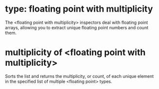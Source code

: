 # type: floating point with multiplicity

The &lt;floating point with multiplicity&gt; inspectors deal with floating point arrays, allowing you to extract unique floating point numbers and count them.

# multiplicity of &lt;floating point with multiplicity&gt;

Sorts the list and returns the multiplicity, or count, of each unique element in the specified list of multiple &lt;floating point&gt; types.
